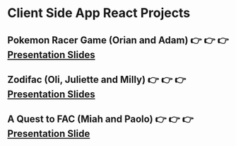 # Client Side App React Projects

## Pokemon Racer Game (Orian and Adam) 👉 👉 👉 [Presentation Slides](https://hackmd.io/@OTTdbIWITUeiO7qMltqOpw/H1S-jAXJq#/)

## Zodifac (Oli, Juliette and Milly) 👉 👉 👉  [Presentation Slides](https://hackmd.io/@5baKTzk6ST2z9INUl6N0hg/SJ_N1t-J9#/)

## A Quest to FAC (Miah and Paolo) 👉 👉 👉 [Presentation Slide](https://hackmd.io/@X8WIeYKnQqWtt9cXybMGOw/HkUWFAm1c#/)
